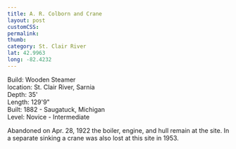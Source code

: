 ```yaml
---
title: A. R. Colborn and Crane
layout: post
customCSS:
permalink:
thumb:
category: St. Clair River
lat: 42.9963
long: -82.4232
---
```


Build: Wooden Steamer <br />
location: St. Clair River, Sarnia <br />
Depth: 35' <br />
Length: 129'9" <br />
Built: 1882 - Saugatuck, Michigan <br />
Level: Novice - Intermediate

Abandoned on Apr. 28, 1922 the boiler, engine, and hull remain at the site. In a separate sinking a crane was also lost at this site in 1953.
